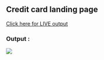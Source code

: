 ## Credit card landing page
[Click here for LIVE output](https://creditt-card-landing-pagee.netlify.app/) 
### Output :
![](https://github.com/shaikriyaz04/webdevelopment/blob/main/credit%20card%20landing%20page%2001/output.png?raw=true)

